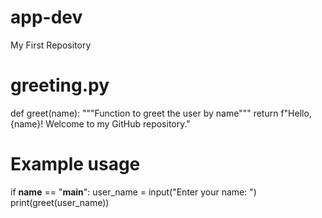 # app-dev
My First Repository
# greeting.py

def greet(name):
    """Function to greet the user by name"""
    return f"Hello, {name}! Welcome to my GitHub repository."

# Example usage
if __name__ == "__main__":
    user_name = input("Enter your name: ")
    print(greet(user_name))
